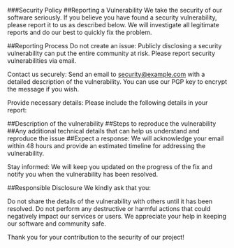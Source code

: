 ###Security Policy
##Reporting a Vulnerability
We take the security of our software seriously. If you believe you have found a security vulnerability, please report it to us as described below. We will investigate all legitimate reports and do our best to quickly fix the problem.

##Reporting Process
Do not create an issue: Publicly disclosing a security vulnerability can put the entire community at risk. Please report security vulnerabilities via email.

Contact us securely: Send an email to security@example.com with a detailed description of the vulnerability. You can use our PGP key to encrypt the message if you wish.

Provide necessary details: Please include the following details in your report:

##Description of the vulnerability
##Steps to reproduce the vulnerability
##Any additional technical details that can help us understand and reproduce the issue
##Expect a response: We will acknowledge your email within 48 hours and provide an estimated timeline for addressing the vulnerability.

Stay informed: We will keep you updated on the progress of the fix and notify you when the vulnerability has been resolved.

##Responsible Disclosure
We kindly ask that you:

Do not share the details of the vulnerability with others until it has been resolved.
Do not perform any destructive or harmful actions that could negatively impact our services or users.
We appreciate your help in keeping our software and community safe.

Thank you for your contribution to the security of our project!
